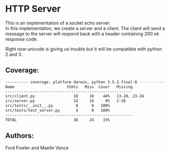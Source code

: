 # HTTP Server

This is an implementation of a socket echo server.  
In this implementation, we create a server and a client. The client will send a message to the server will respond back with a header containing 200 ok response code.

Right now unicode is giving us trouble but it will be compatible with python 2 and 3. 


## Coverage:

```sh
---------- coverage: platform darwin, python 3.5.2-final-0 -----------
Name                       Stmts   Miss  Cover   Missing
--------------------------------------------------------
src/client.py                 18     10    44%   13-20, 23-24
src/server.py                 14     14     0%   2-20
src/tests/__init__.py          0      0   100%
src/tests/test_server.py       4      0   100%
--------------------------------------------------------
TOTAL                         36     24    33%
```

## Authors:
Ford Fowler and Maelle Vance
